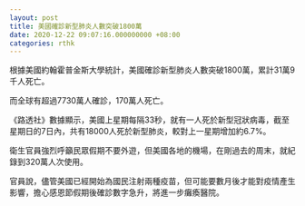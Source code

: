 ```yaml
---
layout: post
title: 美國確診新型肺炎人數突破1800萬
date: 2020-12-22 09:07:16.000000000 +08:00
categories: rthk
---
```


根據美國約翰霍普金斯大學統計，美國確診新型肺炎人數突破1800萬，累計31萬9千人死亡。

而全球有超過7730萬人確診，170萬人死亡。

《路透社》數據顯示，美國上星期每隔33秒，就有一人死於新型冠狀病毒，截至星期日的7日內，共有18000人死於新型肺炎，較對上一星期增加約6.7%。

衛生官員強烈呼籲民眾假期不要外遊，但美國各地的機場，在剛過去的周末，就紀錄到320萬人次使用。

官員說，儘管美國已經開始為國民注射兩種疫苗，但可能要數月後才能對疫情產生影響，擔心感恩節假期後確診數字急升，將進一步癱瘓醫院。
